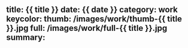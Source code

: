 title: {{ title }}
date: {{ date }}
category: work
keycolor: 
thumb: /images/work/thumb-{{ title }}.jpg
full: /images/work/full-{{ title }}.jpg
summary: 
---